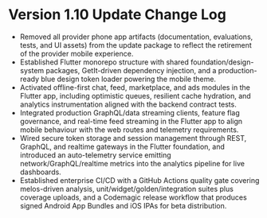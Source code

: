 # Version 1.10 Update Change Log

- Removed all provider phone app artifacts (documentation, evaluations, tests, and UI assets) from the update package to reflect the retirement of the provider mobile experience.
- Established Flutter monorepo structure with shared foundation/design-system packages, GetIt-driven dependency injection, and a production-ready blue design token loader powering the mobile theme.
- Activated offline-first chat, feed, marketplace, and ads modules in the Flutter app, including optimistic queues, resilient cache hydration, and analytics instrumentation aligned with the backend contract tests.
- Integrated production GraphQL/data streaming clients, feature flag governance, and real-time feed streaming in the Flutter app to align mobile behaviour with the web routes and telemetry requirements.
- Wired secure token storage and session management through REST, GraphQL, and realtime gateways in the Flutter foundation, and introduced an auto-telemetry service emitting network/GraphQL/realtime metrics into the analytics pipeline for live dashboards.
- Established enterprise CI/CD with a GitHub Actions quality gate covering melos-driven analysis, unit/widget/golden/integration suites plus coverage uploads, and a Codemagic release workflow that produces signed Android App Bundles and iOS IPAs for beta distribution.
